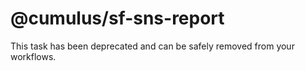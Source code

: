# @cumulus/sf-sns-report

This task has been deprecated and can be safely removed from your workflows.
